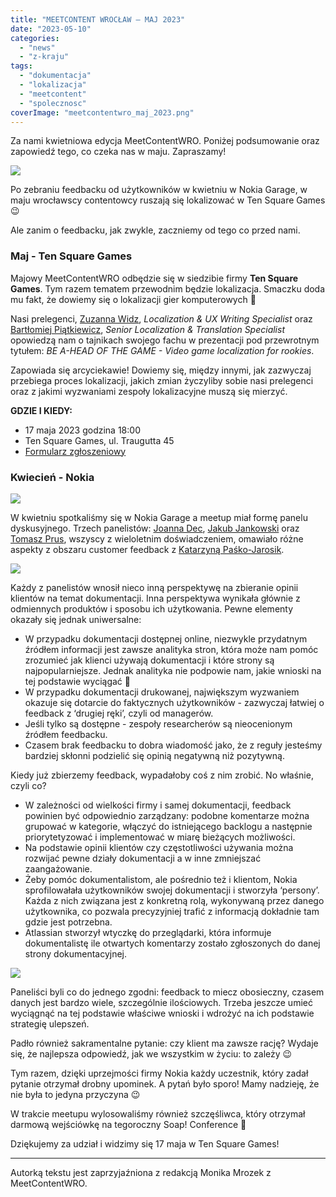 ```yaml
---
title: "MEETCONTENT WROCŁAW – MAJ 2023"
date: "2023-05-10"
categories: 
  - "news"
  - "z-kraju"
tags: 
  - "dokumentacja"
  - "lokalizacja"
  - "meetcontent"
  - "spolecznosc"
coverImage: "meetcontentwro_maj_2023.png"
---
```


Za nami kwietniowa edycja MeetContentWRO. Poniżej podsumowanie oraz zapowiedź tego, co czeka nas w maju. Zapraszamy!

![](images/19.jpg)

Po zebraniu feedbacku od użytkowników w kwietniu w Nokia Garage, w maju wrocławscy contentowcy ruszają się lokalizować w Ten Square Games 😉

Ale zanim o feedbacku, jak zwykle, zaczniemy od tego co przed nami.

### Maj - Ten Square Games

Majowy MeetContentWRO odbędzie się w siedzibie firmy **Ten Square Games**. Tym razem tematem przewodnim będzie lokalizacja. Smaczku doda mu fakt, że dowiemy się o lokalizacji gier komputerowych 🤩

Nasi prelegenci, [Zuzanna Widz](https://www.linkedin.com/in/zuzanna-widz-846459230/), _Localization & UX Writing Specialist_ oraz [Bartłomiej Piątkiewicz](https://www.linkedin.com/in/barlomiej-piatkiewicz/), _Senior Localization & Translation Specialist_ opowiedzą nam o tajnikach swojego fachu w prezentacji pod przewrotnym tytułem: _BE A-HEAD OF THE GAME - Video game localization for rookies_.

Zapowiada się arcyciekawie! Dowiemy się, między innymi, jak zazwyczaj przebiega proces lokalizacji, jakich zmian życzyliby sobie nasi prelegenci oraz z jakimi wyzwaniami zespoły lokalizacyjne muszą się mierzyć.

**GDZIE I KIEDY:**

- 17 maja 2023 godzina 18:00
- Ten Square Games, ul. Traugutta 45
- [Formularz zgłoszeniowy](https://forms.gle/84Z9Y2DYf71m4X3UA)

### Kwiecień - Nokia

![](images/19_4.jpg)

W kwietniu spotkaliśmy się w Nokia Garage a meetup miał formę panelu dyskusyjnego. Trzech panelistów: [Joanna Dec](https://www.linkedin.com/in/joanna-dec-01718394/), [Jakub Jankowski](https://www.linkedin.com/in/jakub-jankowski-91a458144/) oraz [Tomasz Prus](https://www.linkedin.com/in/tomasz-prus-4b09b01a/), wszyscy z wieloletnim doświadczeniem, omawiało różne aspekty z obszaru customer feedback z [Katarzyną Paśko-Jarosik](https://www.linkedin.com/in/katarzyna-pa%C5%9Bko-jarosik-49413116/).

![](images/19_2.jpg)

Każdy z panelistów wnosił nieco inną perspektywę na zbieranie opinii klientów na temat dokumentacji. Inna perspektywa wynikała głównie z odmiennych produktów i sposobu ich użytkowania. Pewne elementy okazały się jednak uniwersalne:

- W przypadku dokumentacji dostępnej online, niezwykle przydatnym źródłem informacji jest zawsze analityka stron, która może nam pomóc zrozumieć jak klienci używają dokumentacji i które strony są najpopularniejsze. Jednak analityka nie podpowie nam, jakie wnioski na tej podstawie wyciągać 🤔
- W przypadku dokumentacji drukowanej, największym wyzwaniem okazuje się dotarcie do faktycznych użytkowników - zazwyczaj łatwiej o feedback z ‘drugiej ręki’, czyli od managerów.
- Jeśli tylko są dostępne - zespoły researcherów są nieocenionym źródłem feedbacku.
- Czasem brak feedbacku to dobra wiadomość jako, że z reguły jesteśmy bardziej skłonni podzielić się opinią negatywną niż pozytywną.

Kiedy już zbierzemy feedback, wypadałoby coś z nim zrobić. No właśnie, czyli co?

- W zależności od wielkości firmy i samej dokumentacji, feedback powinien być odpowiednio zarządzany: podobne komentarze można grupować w kategorie, włączyć do istniejącego backlogu a następnie priorytetyzować i implementować w miarę bieżących możliwości.
- Na podstawie opinii klientów czy częstotliwości używania można rozwijać pewne działy dokumentacji a w inne zmniejszać zaangażowanie.
- Żeby pomóc dokumentalistom, ale pośrednio też i klientom, Nokia sprofilowałała użytkowników swojej dokumentacji i stworzyła ‘persony’. Każda z nich związana jest z konkretną rolą, wykonywaną przez danego użytkownika, co pozwala precyzyjniej trafić z informacją dokładnie tam gdzie jest potrzebna.
- Atlassian stworzył wtyczkę do przeglądarki, która informuje dokumentalistę ile otwartych komentarzy zostało zgłoszonych do danej strony dokumentacyjnej.

![](images/19_3.jpg)

Paneliści byli co do jednego zgodni: feedback to miecz obosieczny, czasem danych jest bardzo wiele, szczególnie ilościowych. Trzeba jeszcze umieć wyciągnąć na tej podstawie właściwe wnioski i wdrożyć na ich podstawie strategię ulepszeń.

Padło również sakramentalne pytanie: czy klient ma zawsze rację? Wydaje się, że najlepsza odpowiedź, jak we wszystkim w życiu: to zależy 😉

Tym razem, dzięki uprzejmości firmy Nokia każdy uczestnik, który zadał pytanie otrzymał drobny upominek. A pytań było sporo! Mamy nadzieję, że nie była to jedyna przyczyna 😉

W trakcie meetupu wylosowaliśmy również szczęśliwca, który otrzymał darmową wejściówkę na tegoroczny Soap! Conference 🤩

Dziękujemy za udział i widzimy się 17 maja w Ten Square Games!

* * *

Autorką tekstu jest zaprzyjaźniona z redakcją Monika Mrozek z MeetContentWRO.
